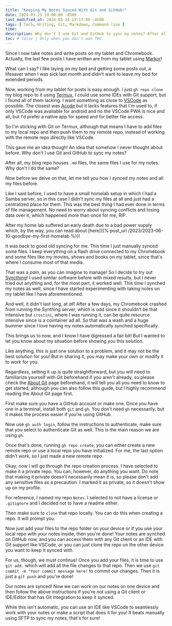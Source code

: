 ```yaml
---
title: "Keeping My Notes Synced With Git and GitHub!"
date: 2024-03-25 19:00:00 -0500
last_modified_at: 2024-03-24 19:17:00 -0500
tags: [ Tech, Writing, Git, Markdown, Command-line ]
time: 
description: Why don't I use Git and GitHub to sync my notes? After all, my blog repo houses .md files, the same files I use for my notes. Why don't I do the same? Now before we delve upon that let me tell you how I synced my notes and all my files before.
toc: # false | Only when you don't wan TOC.  
---
```

Since I now take notes and write posts on my tablet and Chromebook. Actually, the last few posts I have written are from my tablet using [Markor](https://github.com/gsantner/markor)!

What can I say? I like laying on my bed and getting some posts out, a lifesaver when I was sick last month and didn't want to leave my bed for extended periods.

Now, working from my tablet for posts is easy enough. I just `gh repo clone` my blog repo to it using [Termux](https://termux.dev/en/), I could use some IDEs with Git support, but I found all of them lacking. I want something as close to [VSCode](https://code.visualstudio.com/) as possible. The closest was [Acode](https://acode.app/) but it lacks features that I'm used to, if only VSCode was available for android and no the VSCode PWA is nice and all, but I'd prefer a native app for speed and for better file access.

So I'm sticking with Git on Termux, although that means I have to add files to my local repo and then push them to my remote repo, instead of working with the remote repo directly like VSCode.

This gave me an idea though! An idea that somehow I never thought about before. Why don't I use Git and GitHub to sync my notes?

After all, my blog repo houses `.md` files, the same files I use for my notes. Why don't I do the same?

Now before we delve on that, let me tell you how I synced my notes and all my files before.

Like I said before, I used to have a small homelab setup in which I had a Samba server, so in this case I didn't sync my files at all and just had a centralized place for them. This was the best thing I had ever done in terms of file management. No need to worry about syncing conflicts and losing data over it, which happened more than once for me, RIP.

After my home lab suffered an early death due to a bad power supply which, by the way, you can read about [here]({% post_url /2023/2023-06-10-goodbye-my-first-homelab %})!

It was back to good old syncing for me. This time I just manually synced some files. I keep everything on a flash drive connected to my Chromebook and some files like my movies, shows and books on my tablet, since that's where I consume most of that media.

That was a *pain*, as you can imagine to manage! So I decide to try out [Syncthing](https://syncthing.net/)! I used similar software before with mixed results, but I never tried out anything and, for the most part, it worked well. This time I synched my notes as well, since I have started experimenting with taking notes on my tablet like I have aforementioned.

And well, it didn't last long, at *all*! After a few days, my Chromebook crashed from running the Synthing server, which is odd since it shouldn't be that intensive but `crostini`, where I was running it, can be quite resource intensive since is a cointainer ad all. So that was a wash and a huge bummer since I love having my notes automatically synched specifically.

This brings us to now, and I know I have digressed a fair bit! But I wanted to let you know about my situation before showing you this solution.

Like anything, this is just one solution to a problem, and it may not be the best solution for you! But in sharing it, you may make your own or modify it to work for you.

Regardless, setting it up is quite straightforward, but you will need to familiarize yourself with Git beforehand if you aren't already, so please check the [About Git](https://docs.github.com/en/get-started/using-git/about-git) page beforehand, it will tell you all you need to know to get started, although you can also follow this guide, but I highly recommend reading the About Git page first.

First make sure you have a GitHub account or make one. Once you have one in a terminal, install both `git` and `gh`. You don't need `gh` necessarily, but it makes the process easier if you're using GitHub.

Now use `gh auth login`, follow the instructions to authenticate, make sure that you select to authenticate Git as well. This is the main reason we are using `gh`.

Once that's done, running `gh repo create`, you can either create a new remote repo or use a local repo you have initialized. For me, the last option didn't work, so I just made a new remote repo.

Okay, now I will go through the repo creation process. I have selected to make it a private repo. You can, however, do anything you want. Do note that making it private doesn't necessarily mean it is, so please don't add any sensitive files as a precaution. I marked it as private, so it doesn't show up on my profile.

For reference, I named my repo `Notes`. I selected to not have a license or `.gitignore` and I decided not to have a readme either.

Then make sure to `clone` that repo locally. You can do this when creating a repo. It will prompt you.

Now just add your files to the repo folder on your device or if you use your local repo with your notes inside, then you're done! Your notes are synched on GitHub now, and you can access them with any Git client or an IDE with Git support like VSCode, or you can just clone the repo on the other device you want to keep it synced with.

For us, though, we must continue! Once you add your files, it is time to use `git add.` which will add all the file changes to that repo. Then we use `git commit -m "Your commit message here!` to commit our changes. Then it is just a `git push` and you're done!

Our notes are synced! Now we can work on our notes on one device and then follow the above instructions if you're not using a Git client or IDE/Editor that has Git integration to keep it synced.

While this isn't automatic, you can use an IDE like VSCode to seamlessly work with your notes or make a script that does it for you! It beats manually using SFTP to sync my notes, that's for sure!
